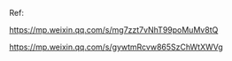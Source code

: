 Ref:

https://mp.weixin.qq.com/s/mg7zzt7vNhT99poMuMv8tQ

https://mp.weixin.qq.com/s/gywtmRcvw865SzChWtXWVg